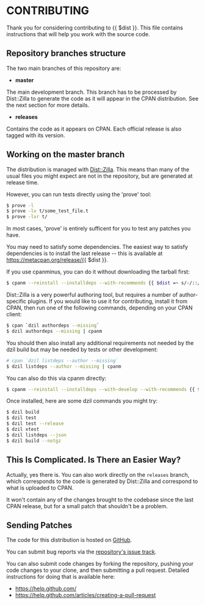 # CONTRIBUTING

Thank you for considering contributing to {{ $dist }}.
This file contains instructions that will help you work with
the source code.

## Repository branches structure

The two main branches of this repository are:

* **master**

The main development branch. This branch has to
be processed by Dist::Zilla to generate the
code as it will appear in the CPAN distribution. See the
next section for more details.

* **releases**

Contains the code as it appears on CPAN. Each official
release is also tagged with its version.

## Working on the master branch

The distribution is managed with [Dist::Zilla][distzilla].
This means than many of the usual files you might expect
are not in the repository, but are generated at release time.

However, you can run tests directly using the 'prove' tool:

``` bash
$ prove -l
$ prove -lv t/some_test_file.t
$ prove -lvr t/
```

In most cases, 'prove' is entirely sufficent for you to test any
patches you have.

You may need to satisfy some dependencies. The easiest way to satisfy
dependencies is to install the last release -- this is available at
https://metacpan.org/release/{{ $dist }}.

If you use cpanminus, you can do it without downloading the tarball first:

``` bash
$ cpanm --reinstall --installdeps --with-recommends {{ $dist =~ s/-/::/gr }}
```

Dist::Zilla is a very powerful authoring tool, but requires a number of
author-specific plugins. If you would like to use it for contributing,
install it from CPAN, then run one of the following commands, depending on
your CPAN client:

``` bash
$ cpan `dzil authordeps --missing`
$ dzil authordeps --missing | cpanm
```

You should then also install any additional requirements not needed by the
dzil build but may be needed by tests or other development:

``` bash
# cpan `dzil listdeps --author --missing`
$ dzil listdeps --author --missing | cpanm
```

You can also do this via cpanm directly:

``` bash
$ cpanm --reinstall --installdeps --with-develop --with-recommends {{ $dist =~ s/-/::/gr }}
```

Once installed, here are some dzil commands you might try:

``` bash
$ dzil build
$ dzil test
$ dzil test --release
$ dzil xtest
$ dzil listdeps --json
$ dzil build --notgz
```


## This Is Complicated. Is There an Easier Way?

Actually, yes there is. You can also work directly on the `releases` branch,
which corresponds to the code is generated by Dist::Zilla and
correspond to what is uploaded to CPAN.

It won't contain any of the changes brought to the codebase since the last
CPAN release, but for a small patch that shouldn't be a problem.

## Sending Patches

The code for this distribution is hosted on [GitHub][repository].

You can submit bug reports via the [repository's issue track][bugtracker].

You can also submit code changes by forking the repository, pushing your code
changes to your clone, and then submitting a pull request. Detailed
instructions for doing that is available here:

* https://help.github.com/
* https://help.github.com/articles/creating-a-pull-request

[distzilla]:  http://dzil.org/.
[repository]: https://github.com/pythian/DBD-Oracle/
[bugtracker]: https://github.com/pythian/DBD-Oracle/issues

